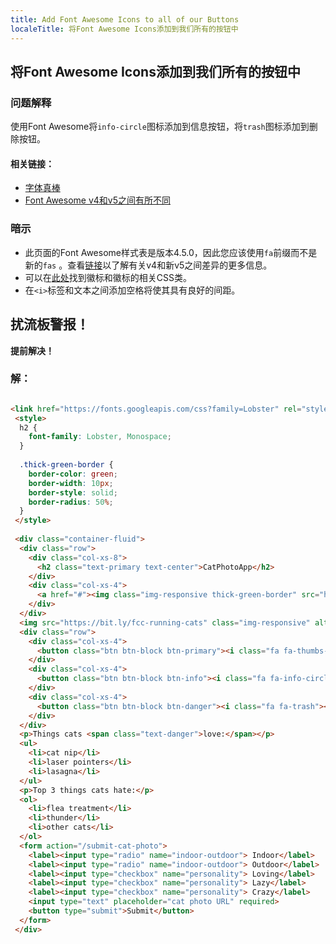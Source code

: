 ```yaml
---
title: Add Font Awesome Icons to all of our Buttons
localeTitle: 将Font Awesome Icons添加到我们所有的按钮中
---
```

## 将Font Awesome Icons添加到我们所有的按钮中

### 问题解释

使用Font Awesome将`info-circle`图标添加到信息按钮，将`trash`图标添加到删除按钮。

#### 相关链接：

*   [字体真棒](https://fontawesome.com/)
*   [Font Awesome v4和v5之间有所不同](https://fontawesome.com/how-to-use/on-the-web/setup/upgrading-from-version-4)

### 暗示

*   此页面的Font Awesome样式表是版本4.5.0，因此您应该使用`fa`前缀而不是新的`fas` 。查看[链接](https://fontawesome.com/how-to-use/on-the-web/setup/upgrading-from-version-4)以了解有关v4和新v5之间差异的更多信息。
*   可以在[此处](https://fontawesome.com/icons?d=gallery)找到徽标和徽标的相关CSS类。
*   在`<i>`标签和文本之间添加空格将使其具有良好的间距。

## 扰流板警报！

**提前解决！**

### 解：

```html

<link href="https://fonts.googleapis.com/css?family=Lobster" rel="stylesheet" type="text/css"> 
 <style> 
  h2 { 
    font-family: Lobster, Monospace; 
  } 
 
  .thick-green-border { 
    border-color: green; 
    border-width: 10px; 
    border-style: solid; 
    border-radius: 50%; 
  } 
 </style> 
 
 <div class="container-fluid"> 
  <div class="row"> 
    <div class="col-xs-8"> 
      <h2 class="text-primary text-center">CatPhotoApp</h2> 
    </div> 
    <div class="col-xs-4"> 
      <a href="#"><img class="img-responsive thick-green-border" src="https://bit.ly/fcc-relaxing-cat" alt="A cute orange cat lying on its back."></a> 
    </div> 
  </div> 
  <img src="https://bit.ly/fcc-running-cats" class="img-responsive" alt="Three kittens running towards the camera."> 
  <div class="row"> 
    <div class="col-xs-4"> 
      <button class="btn btn-block btn-primary"><i class="fa fa-thumbs-up"></i> Like</button> 
    </div> 
    <div class="col-xs-4"> 
      <button class="btn btn-block btn-info"><i class="fa fa-info-circle"></i>Info</button> 
    </div> 
    <div class="col-xs-4"> 
      <button class="btn btn-block btn-danger"><i class="fa fa-trash"></i>Delete</button> 
    </div> 
  </div> 
  <p>Things cats <span class="text-danger">love:</span></p> 
  <ul> 
    <li>cat nip</li> 
    <li>laser pointers</li> 
    <li>lasagna</li> 
  </ul> 
  <p>Top 3 things cats hate:</p> 
  <ol> 
    <li>flea treatment</li> 
    <li>thunder</li> 
    <li>other cats</li> 
  </ol> 
  <form action="/submit-cat-photo"> 
    <label><input type="radio" name="indoor-outdoor"> Indoor</label> 
    <label><input type="radio" name="indoor-outdoor"> Outdoor</label> 
    <label><input type="checkbox" name="personality"> Loving</label> 
    <label><input type="checkbox" name="personality"> Lazy</label> 
    <label><input type="checkbox" name="personality"> Crazy</label> 
    <input type="text" placeholder="cat photo URL" required> 
    <button type="submit">Submit</button> 
  </form> 
 </div> 

```